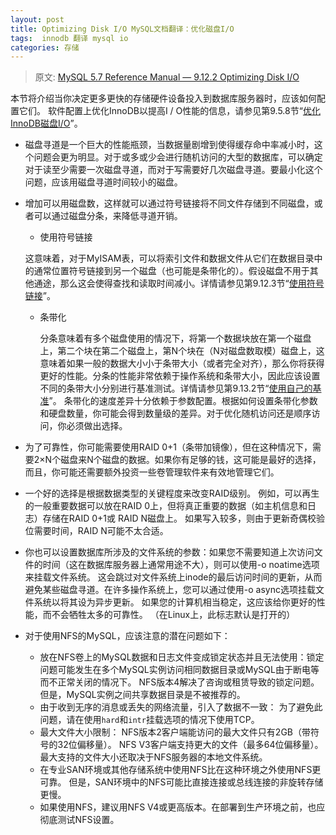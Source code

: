 ```yaml
---
layout: post
title: Optimizing Disk I/O MySQL文档翻译：优化磁盘I/O
tags:  innodb 翻译 mysql io
categories: 存储
---
```

> 原文: [MySQL 5.7 Reference Manual — 9.12.2 Optimizing Disk I/O](https://dev.mysql.com/doc/refman/5.7/en/disk-issues.html)

本节将介绍当你决定更多更快的存储硬件设备投入到数据库服务器时，应该如何配置它们。 软件配置上优化InnoDB以提高I / O性能的信息，请参见第9.5.8节“[优化InnoDB磁盘I/O](http://blog.jcix.top/2017-03-16/optimizing_innodb_disk_io/)”。

* 磁盘寻道是一个巨大的性能瓶颈，当数据量剧增到使得缓存命中率减小时，这个问题会更为明显。对于或多或少会进行随机访问的大型的数据库，可以确定对于读至少需要一次磁盘寻道，而对于写需要好几次磁盘寻道。要最小化这个问题，应该用磁盘寻道时间较小的磁盘。

* 增加可以用磁盘数，这样就可以通过符号链接将不同文件存储到不同磁盘，或者可以通过磁盘分条，来降低寻道开销。

  * 使用符号链接

   这意味着，对于MyISAM表，可以将索引文件和数据文件从它们在数据目录中的通常位置符号链接到另一个磁盘（也可能是条带化的）。假设磁盘不用于其他通途，那么这会使得查找和读取时间减小。详情请参见第9.12.3节“[使用符号链接](https://dev.mysql.com/doc/refman/5.7/en/symbolic-links.html)”。

  * 条带化

    分条意味着有多个磁盘使用的情况下，将第一个数据块放在第一个磁盘上，第二个块在第二个磁盘上，第N个块在（N对磁盘数取模）磁盘上，这意味着如果一般的数据大小小于条带大小（或者完全对齐），那么你将获得更好的性能。分条的性能非常依赖于操作系统和条带大小，因此应该设置不同的条带大小分别进行基准测试。详情请参见第9.13.2节“[使用自己的基准](https://dev.mysql.com/doc/refman/5.7/en/custom-benchmarks.html)”。
条带化的速度差异十分依赖于参数配置。根据如何设置条带化参数和硬盘数量，你可能会得到数量级的差异。对于优化随机访问还是顺序访问，你必须做出选择。


* 为了可靠性，你可能需要使用RAID 0+1（条带加镜像），但在这种情况下，需要2×N个磁盘来N个磁盘的数据。如果你有足够的钱，这可能是最好的选择，而且，你可能还需要额外投资一些卷管理软件来有效地管理它们。

* 一个好的选择是根据数据类型的关键程度来改变RAID级别。 例如，可以再生的一般重要数据可以放在RAID 0上，但将真正重要的数据（如主机信息和日志）存储在RAID 0+1或 RAID N磁盘上。 如果写入较多，则由于更新奇偶校验位需要时间，RAID N可能不太合适。

* 你也可以设置数据库所涉及的文件系统的参数：如果您不需要知道上次访问文件的时间（这在数据库服务器上通常用途不大），则可以使用-o noatime选项来挂载文件系统。 这会跳过对文件系统上inode的最后访问时间的更新，从而避免某些磁盘寻道。在许多操作系统上，您可以通过使用-o async选项挂载文件系统以将其设为异步更新。 如果您的计算机相当稳定，这应该给你更好的性能，而不会牺牲太多的可靠性。 （在Linux上，此标志默认是打开的）

* 对于使用NFS的MySQL，应该注意的潜在问题如下：
  * 放在NFS卷上的MySQL数据和日志文件变成锁定状态并且无法使用：锁定问题可能发生在多个MySQL实例访问相同数据目录或MySQL由于断电等而不正常关闭的情况下。 NFS版本4解决了咨询或租赁导致的锁定问题。 但是，MySQL实例之间共享数据目录是不被推荐的。
  * 由于收到无序的消息或丢失的网络流量，引入了数据不一致： 为了避免此问题，请在使用`hard`和`intr`挂载选项的情况下使用TCP。
  * 最大文件大小限制： NFS版本2客户端能访问的最大文件只有2GB（带符号的32位偏移量）。 NFS V3客户端支持更大的文件（最多64位偏移量）。 最大支持的文件大小还取决于NFS服务器的本地文件系统。
  * 在专业SAN环境或其他存储系统中使用NFS比在这种环境之外使用NFS更可靠。 但是，SAN环境中的NFS可能比直接连接或总线连接的非旋转存储更慢。
  * 如果使用NFS，建议用NFS V4或更高版本。在部署到生产环境之前，也应彻底测试NFS设置。


